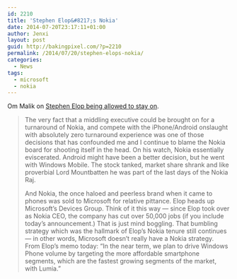 ```yaml
---
id: 2210
title: 'Stephen Elop&#8217;s Nokia'
date: 2014-07-20T23:17:11+01:00
author: Jenxi
layout: post
guid: http://bakingpixel.com/?p=2210
permalink: /2014/07/20/stephen-elops-nokia/
categories:
  - News
tags:
  - microsoft
  - nokia
---
```

Om Malik on [Stephen Elop being allowed to stay on](http://om.co/2014/07/17/rewarding-failure/).

> The very fact that a middling executive could be brought on for a turnaround of Nokia, and compete with the iPhone/Android onslaught with absolutely zero turnaround experience was one of those decisions that has confounded me and I continue to blame the Nokia board for shooting itself in the head. On his watch, Nokia essentially eviscerated. Android might have been a better decision, but he went with Windows Mobile. The stock tanked, market share shrank and like proverbial Lord Mountbatten he was part of the last days of the Nokia Raj.
> 
> And Nokia, the once haloed and peerless brand when it came to phones was sold to Microsoft for relative pittance. Elop heads up Microsoft’s Devices Group. Think of it this way — since Elop took over as Nokia CEO, the company has cut over 50,000 jobs (if you include today’s announcement.) That is just mind boggling. That bumbling strategy which was the hallmark of Elop’s Nokia tenure still continues — in other words, Microsoft doesn’t really have a Nokia strategy. From Elop’s memo today: “In the near term, we plan to drive Windows Phone volume by targeting the more affordable smartphone segments, which are the fastest growing segments of the market, with Lumia.”
